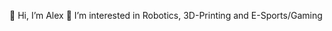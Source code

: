 👋 Hi, I’m Alex
👀 I’m interested in Robotics, 3D-Printing and E-Sports/Gaming

<!---
MAHuschka/MAHuschka is a ✨ special ✨ repository because its `README.md` (this file) appears on your GitHub profile.
You can click the Preview link to take a look at your changes.
--->
